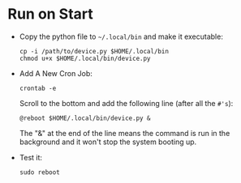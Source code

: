 # Run on Start

- Copy the python file to `~/.local/bin` and make it executable:

  ```
  cp -i /path/to/device.py $HOME/.local/bin
  chmod u+x $HOME/.local/bin/device.py
  ```

- Add A New Cron Job:

  `crontab -e`

  Scroll to the bottom and add the following line (after all the `#'s`):

  `@reboot $HOME/.local/bin/device.py &`

  The "&" at the end of the line means the command is run in the background and it won't stop the system booting up.

- Test it:

  `sudo reboot`

